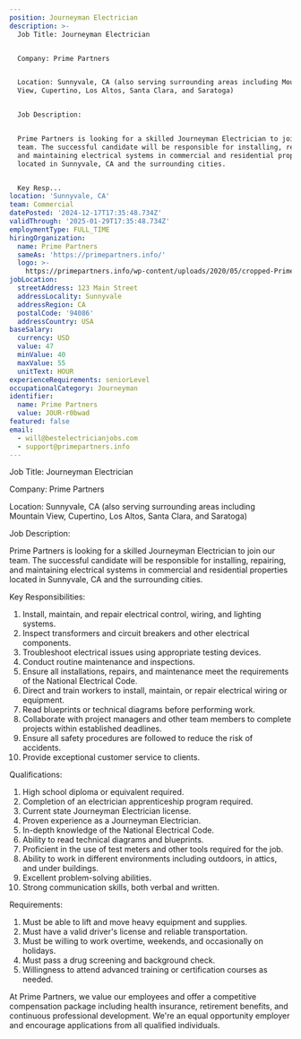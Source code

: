 ```yaml
---
position: Journeyman Electrician
description: >-
  Job Title: Journeyman Electrician


  Company: Prime Partners


  Location: Sunnyvale, CA (also serving surrounding areas including Mountain
  View, Cupertino, Los Altos, Santa Clara, and Saratoga)


  Job Description:


  Prime Partners is looking for a skilled Journeyman Electrician to join our
  team. The successful candidate will be responsible for installing, repairing,
  and maintaining electrical systems in commercial and residential properties
  located in Sunnyvale, CA and the surrounding cities.


  Key Resp...
location: 'Sunnyvale, CA'
team: Commercial
datePosted: '2024-12-17T17:35:48.734Z'
validThrough: '2025-01-29T17:35:48.734Z'
employmentType: FULL_TIME
hiringOrganization:
  name: Prime Partners
  sameAs: 'https://primepartners.info/'
  logo: >-
    https://primepartners.info/wp-content/uploads/2020/05/cropped-Prime-Partners-Logo-NO-BG-1-1.png
jobLocation:
  streetAddress: 123 Main Street
  addressLocality: Sunnyvale
  addressRegion: CA
  postalCode: '94086'
  addressCountry: USA
baseSalary:
  currency: USD
  value: 47
  minValue: 40
  maxValue: 55
  unitText: HOUR
experienceRequirements: seniorLevel
occupationalCategory: Journeyman
identifier:
  name: Prime Partners
  value: JOUR-r0bwad
featured: false
email:
  - will@bestelectricianjobs.com
  - support@primepartners.info
---
```




Job Title: Journeyman Electrician

Company: Prime Partners

Location: Sunnyvale, CA (also serving surrounding areas including Mountain View, Cupertino, Los Altos, Santa Clara, and Saratoga)

Job Description:

Prime Partners is looking for a skilled Journeyman Electrician to join our team. The successful candidate will be responsible for installing, repairing, and maintaining electrical systems in commercial and residential properties located in Sunnyvale, CA and the surrounding cities.

Key Responsibilities:

1. Install, maintain, and repair electrical control, wiring, and lighting systems.
2. Inspect transformers and circuit breakers and other electrical components.
3. Troubleshoot electrical issues using appropriate testing devices.
4. Conduct routine maintenance and inspections.
5. Ensure all installations, repairs, and maintenance meet the requirements of the National Electrical Code.
6. Direct and train workers to install, maintain, or repair electrical wiring or equipment.
7. Read blueprints or technical diagrams before performing work.
8. Collaborate with project managers and other team members to complete projects within established deadlines.
9. Ensure all safety procedures are followed to reduce the risk of accidents.
10. Provide exceptional customer service to clients.

Qualifications:

1. High school diploma or equivalent required.
2. Completion of an electrician apprenticeship program required.
3. Current state Journeyman Electrician license.
4. Proven experience as a Journeyman Electrician.
5. In-depth knowledge of the National Electrical Code.
6. Ability to read technical diagrams and blueprints.
7. Proficient in the use of test meters and other tools required for the job.
8. Ability to work in different environments including outdoors, in attics, and under buildings.
9. Excellent problem-solving abilities.
10. Strong communication skills, both verbal and written.

Requirements:

1. Must be able to lift and move heavy equipment and supplies.
2. Must have a valid driver's license and reliable transportation.
3. Must be willing to work overtime, weekends, and occasionally on holidays.
4. Must pass a drug screening and background check.
5. Willingness to attend advanced training or certification courses as needed.

At Prime Partners, we value our employees and offer a competitive compensation package including health insurance, retirement benefits, and continuous professional development. We're an equal opportunity employer and encourage applications from all qualified individuals.
